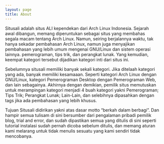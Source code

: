 ```yaml
---
layout: page
title: About
---
```

Situsali adalah situs ALI kependekan dari Arch Linux Indonesia. Sejarah awal dibangun, memang diperuntukan sebagai situs yang membahas segala macam tentang Arch Linux. Namun, seiring berjalannya waktu, tak hanya sekadar pembahasan Arch Linux, namun juga menyajikan pembahasan yang lebih umum mengenai GNU/Linux dan sistem operasi lainnya. pemerograman, tips trik, dan perangkat lunak. Yang kemudian, keempat kategori tersebut dijadikan kategori inti dari situs ini.

Sebelumnya situsali memiliki banyak sekali kategori. Jika ditelaah kategori yang ada, banyak memiliki kesamaaan. Seperti kategori Arch Linux dengan GNU/Linux, kategori Pemerograman Desktop dengan Pemerograman Web, dan lain sebagainya. Akhirnya dengan demikian, pemilik situs memutuskan untuk merampingan kategori menjadi 4 buah kategori yakni Pemerograman; Tips Trik; Perangkat Lunak; Lain-Lain, dan selebihnya dipasahkan dengan tags jika ada pembahasan yang lebih khusus.

Tujuan Situsali didirikan yakni atas dasar motto “berkah dalam berbagi”. Dan hampir semua tulisam di sini bersumber dari pengalaman pribadi pemilik blog, trial and error, dan sudah dipastikan semua yang ditulis di sini seperti tutorial instalasi sudah pernah dicoba sebelum ditulis, dan memang aturan kami melarang untuk tidak menulis sesuatu yang kami sendiri tidak mencobanya.

